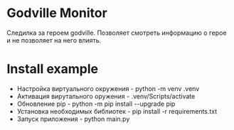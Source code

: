 # Godville Monitor
Следилка за героем godville. Позволяет смотреть информацию о герое и не позволяет на него влиять.

# Install example
- Настройка виртуального окружения - python -m venv .venv
- Активация вирутального оружения - .venv/Scripts/activate
- Обновление pip - python -m pip install --upgrade pip
- Установка необходимых библиотек - pip install -r requirements.txt
- Запуск приложения - python main.py
